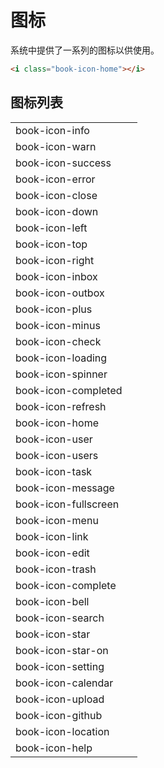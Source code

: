 # 图标

系统中提供了一系列的图标以供使用。

``` html
<i class="book-icon-home"></i>
```

## 图标列表

<table>
<tr><td>book-icon-info</td><td><i class="book-icon-info"></i></td></tr>
<tr><td>book-icon-warn</td><td><i class="book-icon-warn"></i></td></tr>
<tr><td>book-icon-success</td><td><i class="book-icon-success"></i></td></tr>
<tr><td>book-icon-error</td><td><i class="book-icon-error"></i></td></tr>
<tr><td>book-icon-close</td><td><i class="book-icon-close"></i></td></tr>
<tr><td>book-icon-down</td><td><i class="book-icon-down"></i></td></tr>
<tr><td>book-icon-left</td><td><i class="book-icon-left"></i></td></tr>
<tr><td>book-icon-top</td><td><i class="book-icon-top"></i></td></tr>
<tr><td>book-icon-right</td><td><i class="book-icon-right"></i></td></tr>
<tr><td>book-icon-inbox</td><td><i class="book-icon-inbox"></i></td></tr>
<tr><td>book-icon-outbox</td><td><i class="book-icon-outbox"></i></td></tr>
<tr><td>book-icon-plus</td><td><i class="book-icon-plus"></i></td></tr>
<tr><td>book-icon-minus</td><td><i class="book-icon-minus"></i></td></tr>
<tr><td>book-icon-check</td><td><i class="book-icon-check"></i></td></tr>
<tr><td>book-icon-loading</td><td><i class="book-icon-loading"></i></td></tr>
<tr><td>book-icon-spinner</td><td><i class="book-icon-spinner"></i></td></tr>
<tr><td>book-icon-completed</td><td><i class="book-icon-completed"></i></td></tr>
<tr><td>book-icon-refresh</td><td><i class="book-icon-refresh"></i></td></tr>
<tr><td>book-icon-home</td><td><i class="book-icon-home"></i></td></tr>
<tr><td>book-icon-user</td><td><i class="book-icon-user"></i></td></tr>
<tr><td>book-icon-users</td><td><i class="book-icon-users"></i></td></tr>
<tr><td>book-icon-task</td><td><i class="book-icon-task"></i></td></tr>
<tr><td>book-icon-message</td><td><i class="book-icon-message"></i></td></tr>
<tr><td>book-icon-fullscreen</td><td><i class="book-icon-fullscreen"></i></td></tr>
<tr><td>book-icon-menu</td><td><i class="book-icon-menu"></i></td></tr>
<tr><td>book-icon-link</td><td><i class="book-icon-link"></i></td></tr>
<tr><td>book-icon-edit</td><td><i class="book-icon-edit"></i></td></tr>
<tr><td>book-icon-trash</td><td><i class="book-icon-trash"></i></td></tr>
<tr><td>book-icon-complete</td><td><i class="book-icon-complete"></i></td></tr>
<tr><td>book-icon-bell</td><td><i class="book-icon-bell"></i></td></tr>
<tr><td>book-icon-search</td><td><i class="book-icon-search"></i></td></tr>
<tr><td>book-icon-star</td><td><i class="book-icon-star"></i></td></tr>
<tr><td>book-icon-star-on</td><td><i class="book-icon-star-on"></i></td></tr>
<tr><td>book-icon-setting</td><td><i class="book-icon-setting"></i></td></tr>
<tr><td>book-icon-calendar</td><td><i class="book-icon-calendar"></i></td></tr>
<tr><td>book-icon-upload</td><td><i class="book-icon-upload"></i></td></tr>
<tr><td>book-icon-github</td><td><i class="book-icon-github"></i></td></tr>
<tr><td>book-icon-location</td><td><i class="book-icon-location"></i></td></tr>
<tr><td>book-icon-help</td><td><i class="book-icon-help"></i></td></tr>
</table>